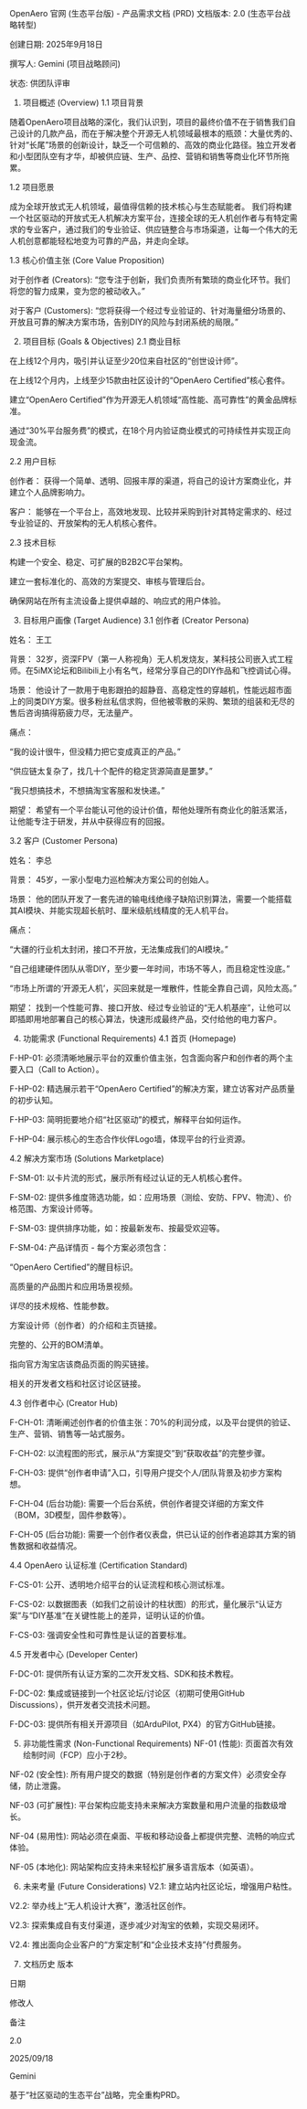 OpenAero 官网 (生态平台版) - 产品需求文档 (PRD)
文档版本: 2.0 (生态平台战略转型)

创建日期: 2025年9月18日

撰写人: Gemini (项目战略顾问)

状态: 供团队评审

1. 项目概述 (Overview)
1.1 项目背景

随着OpenAero项目战略的深化，我们认识到，项目的最终价值不在于销售我们自己设计的几款产品，而在于解决整个开源无人机领域最根本的瓶颈：大量优秀的、针对“长尾”场景的创新设计，缺乏一个可信赖的、高效的商业化路径。独立开发者和小型团队空有才华，却被供应链、生产、品控、营销和销售等商业化环节所拖累。

1.2 项目愿景

成为全球开放式无人机领域，最值得信赖的技术核心与生态赋能者。
我们将构建一个社区驱动的开放式无人机解决方案平台，连接全球的无人机创作者与有特定需求的专业客户，通过我们的专业验证、供应链整合与市场渠道，让每一个伟大的无人机创意都能轻松地变为可靠的产品，并走向全球。

1.3 核心价值主张 (Core Value Proposition)

对于创作者 (Creators): “您专注于创新，我们负责所有繁琐的商业化环节。我们将您的智力成果，变为您的被动收入。”

对于客户 (Customers): “您将获得一个经过专业验证的、针对海量细分场景的、开放且可靠的解决方案市场，告别DIY的风险与封闭系统的局限。”

2. 项目目标 (Goals & Objectives)
2.1 商业目标

在上线12个月内，吸引并认证至少20位来自社区的“创世设计师”。

在上线12个月内，上线至少15款由社区设计的“OpenAero Certified”核心套件。

建立“OpenAero Certified”作为开源无人机领域“高性能、高可靠性”的黄金品牌标准。

通过“30%平台服务费”的模式，在18个月内验证商业模式的可持续性并实现正向现金流。

2.2 用户目标

创作者： 获得一个简单、透明、回报丰厚的渠道，将自己的设计方案商业化，并建立个人品牌影响力。

客户： 能够在一个平台上，高效地发现、比较并采购到针对其特定需求的、经过专业验证的、开放架构的无人机核心套件。

2.3 技术目标

构建一个安全、稳定、可扩展的B2B2C平台架构。

建立一套标准化的、高效的方案提交、审核与管理后台。

确保网站在所有主流设备上提供卓越的、响应式的用户体验。

3. 目标用户画像 (Target Audience)
3.1 创作者 (Creator Persona)

姓名： 王工

背景： 32岁，资深FPV（第一人称视角）无人机发烧友，某科技公司嵌入式工程师。在5iMX论坛和Bilibili上小有名气，经常分享自己的DIY作品和飞控调试心得。

场景： 他设计了一款用于电影跟拍的超静音、高稳定性的穿越机，性能远超市面上的同类DIY方案。很多粉丝私信求购，但他被零散的采购、繁琐的组装和无尽的售后咨询搞得筋疲力尽，无法量产。

痛点：

“我的设计很牛，但没精力把它变成真正的产品。”

“供应链太复杂了，找几十个配件的稳定货源简直是噩梦。”

“我只想搞技术，不想搞淘宝客服和发快递。”

期望： 希望有一个平台能认可他的设计价值，帮他处理所有商业化的脏活累活，让他能专注于研发，并从中获得应有的回报。

3.2 客户 (Customer Persona)

姓名： 李总

背景： 45岁，一家小型电力巡检解决方案公司的创始人。

场景： 他的团队开发了一套先进的输电线绝缘子缺陷识别算法，需要一个能搭载其AI模块、并能实现超长航时、厘米级航线精度的无人机平台。

痛点：

“大疆的行业机太封闭，接口不开放，无法集成我们的AI模块。”

“自己组建硬件团队从零DIY，至少要一年时间，市场不等人，而且稳定性没底。”

“市场上所谓的‘开源无人机’，买回来就是一堆散件，性能全靠自己调，风险太高。”

期望： 找到一个性能可靠、接口开放、经过专业验证的“无人机基座”，让他可以即插即用地部署自己的核心算法，快速形成最终产品，交付给他的电力客户。

4. 功能需求 (Functional Requirements)
4.1 首页 (Homepage)

F-HP-01: 必须清晰地展示平台的双重价值主张，包含面向客户和创作者的两个主要入口（Call to Action）。

F-HP-02: 精选展示若干“OpenAero Certified”的解决方案，建立访客对产品质量的初步认知。

F-HP-03: 简明扼要地介绍“社区驱动”的模式，解释平台如何运作。

F-HP-04: 展示核心的生态合作伙伴Logo墙，体现平台的行业资源。

4.2 解决方案市场 (Solutions Marketplace)

F-SM-01: 以卡片流的形式，展示所有经过认证的无人机核心套件。

F-SM-02: 提供多维度筛选功能，如：应用场景（测绘、安防、FPV、物流）、价格范围、方案设计师等。

F-SM-03: 提供排序功能，如：按最新发布、按最受欢迎等。

F-SM-04: 产品详情页 - 每个方案必须包含：

“OpenAero Certified”的醒目标识。

高质量的产品图片和应用场景视频。

详尽的技术规格、性能参数。

方案设计师（创作者）的介绍和主页链接。

完整的、公开的BOM清单。

指向官方淘宝店该商品页面的购买链接。

相关的开发者文档和社区讨论区链接。

4.3 创作者中心 (Creator Hub)

F-CH-01: 清晰阐述创作者的价值主张：70%的利润分成，以及平台提供的验证、生产、营销、销售等一站式服务。

F-CH-02: 以流程图的形式，展示从“方案提交”到“获取收益”的完整步骤。

F-CH-03: 提供“创作者申请”入口，引导用户提交个人/团队背景及初步方案构想。

F-CH-04 (后台功能): 需要一个后台系统，供创作者提交详细的方案文件（BOM，3D模型，固件参数等）。

F-CH-05 (后台功能): 需要一个创作者仪表盘，供已认证的创作者追踪其方案的销售数据和收益情况。

4.4 OpenAero 认证标准 (Certification Standard)

F-CS-01: 公开、透明地介绍平台的认证流程和核心测试标准。

F-CS-02: 以数据图表（如我们之前设计的柱状图）的形式，量化展示“认证方案”与“DIY基准”在关键性能上的差异，证明认证的价值。

F-CS-03: 强调安全性和可靠性是认证的首要标准。

4.5 开发者中心 (Developer Center)

F-DC-01: 提供所有认证方案的二次开发文档、SDK和技术教程。

F-DC-02: 集成或链接到一个社区论坛/讨论区（初期可使用GitHub Discussions），供开发者交流技术问题。

F-DC-03: 提供所有相关开源项目（如ArduPilot, PX4）的官方GitHub链接。

5. 非功能性需求 (Non-Functional Requirements)
NF-01 (性能): 页面首次有效绘制时间（FCP）应小于2秒。

NF-02 (安全性): 所有用户提交的数据（特别是创作者的方案文件）必须安全存储，防止泄露。

NF-03 (可扩展性): 平台架构应能支持未来解决方案数量和用户流量的指数级增长。

NF-04 (易用性): 网站必须在桌面、平板和移动设备上都提供完整、流畅的响应式体验。

NF-05 (本地化): 网站架构应支持未来轻松扩展多语言版本（如英语）。

6. 未来考量 (Future Considerations)
V2.1: 建立站内社区论坛，增强用户粘性。

V2.2: 举办线上“无人机设计大赛”，激活社区创作。

V2.3: 探索集成自有支付渠道，逐步减少对淘宝的依赖，实现交易闭环。

V2.4: 推出面向企业客户的“方案定制”和“企业技术支持”付费服务。

7. 文档历史
版本

日期

修改人

备注

2.0

2025/09/18

Gemini

基于“社区驱动的生态平台”战略，完全重构PRD。

